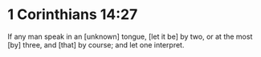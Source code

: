 # 1 Corinthians 14:27

If any man speak in an [unknown] tongue, [let it be] by two, or at the most [by] three, and [that] by course; and let one interpret.